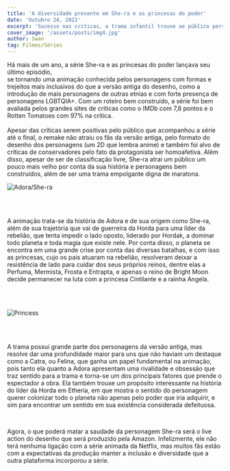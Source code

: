```yaml
---
title: 'A diversidade presente em She-ra e as princesas do poder'
date: 'Outubro 24, 2022'
excerpt: 'Sucesso nas críticas, a trama infantil trouxe ao público personagens mais inclusivos.'
cover_image: '/assets/posts/img4.jpg'
author: Swan
tag: Filmes/Séries
---
```


Há mais de um ano, a série She-ra e as princesas do poder lançava seu último episódio,  
se tornando uma animação conhecida pelos personagens com formas e trejeitos mais inclusivos do que a versão antiga do desenho, 
como a introdução de mais personagens de outras etnias e com forte presença de personagens LGBTQIA+. 
Com um roteiro bem construído, a série foi bem avaliada pelos grandes sites de 
críticas como o IMDb com 7,8 pontos e o Rotten Tomatoes com 97% na crítica.
\
&nbsp;
\
Apesar das críticas serem positivas pelo público que acompanhou a série até o final, o remake não atraiu os fãs da versão antiga, 
pelo formato do desenho dos personagens (um 2D que lembra anime) e também foi alvo de críticas de conservadores pelo 
fato da protagonista ser homoafetiva. Além disso, apesar de ser de classificação livre, 
She-ra atrai um público um pouco mais velho por conta da sua história e personagens bem construídos, 
além de ser uma trama empolgante digna de maratona.


![Adora/She-ra](/assets/posts/she-ra/she-ra.jpg)

\
&nbsp;

A animação trata-se da história de Adora e de sua origem como She-ra, 
além de sua trajetória que vai de guerreira da Horda para uma líder da rebelião, que tenta impedir o lado oposto, 
liderado por Hordak, a dominar todo planeta e toda magia que existe nele. 
Por conta disso, o planeta se encontra em uma grande crise por conta das diversas batalhas, e com isso as princesas, 
cujo os pais atuaram na rebelião, resolveram deixar a resistência de lado para cuidar dos seus próprios reinos,
dentre elas a Perfuma, Mermista, Frosta e Entrapta, 
e apenas o reino de Bright Moon decide permanecer na luta com a princesa Cintilante e a rainha Angela.


\
&nbsp;

![Princess](/assets/posts/she-ra/princess.jpg)

\
&nbsp;

A trama possui grande parte dos personagens da versão antiga, mas resolve dar uma profundidade maior para uns 
que não haviam um destaque como a Catra, ou Felina, que ganha um papel fundamental na animação, 
pois tanto ela quanto a Adora apresentam uma rivalidade e obsessão que traz sentido para a trama e 
torna-se um dos principais fatores que prende o espectador a obra. 
Ela também trouxe um propósito interessante na história do líder da Horda em Etheria,
em que mostra o sentido do personagem querer colonizar todo o planeta não apenas pelo poder que iria adquirir,
e sim para encontrar um sentido em sua existência considerada defeituosa.

&nbsp;


Agora, o que poderá matar a saudade da personagem She-ra será o live action do desenho que será produzido pela Amazon. 
Infelizmente, ele não terá nenhuma ligação com a série animada da Netflix, mas muitos fãs estão com a 
expectativas da produção manter a inclusão e diversidade que a outra plataforma incorporou a série.


\
&nbsp;